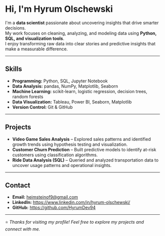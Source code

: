 # Hi, I'm Hyrum Olschewski

I'm a **data scientist** passionate about uncovering insights that drive smarter decisions.  
My work focuses on cleaning, analyzing, and modeling data using **Python, SQL, and visualization tools**.  
I enjoy transforming raw data into clear stories and predictive insights that make a measurable difference.

---

## Skills

- **Programming:** Python, SQL, Jupyter Notebook  
- **Data Analysis:** pandas, NumPy, Matplotlib, Seaborn  
- **Machine Learning:** scikit-learn, logistic regression, decision trees, random forests  
- **Data Visualization:** Tableau, Power BI, Seaborn, Matplotlib  
- **Version Control:** Git & GitHub  

---

## Projects

- **Video Game Sales Analysis** – Explored sales patterns and identified growth trends using hypothesis testing and visualization.  
- **Customer Churn Prediction** – Built predictive models to identify at-risk customers using classification algorithms.  
- **Ride Data Analysis (SQL)** – Queried and analyzed transportation data to uncover usage patterns and operational insights.  

---

## Contact

- **Email:** heimsteinof9@gmail.com 
- **LinkedIn:** https://www.linkedin.com/in/hyrum-olschewski/ 
- **GitHub:** https://github.com/HyrumDev94 

---

⭐️ *Thanks for visiting my profile! Feel free to explore my projects and connect with me.*
